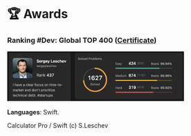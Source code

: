 # 🏆 Awards
### Ranking #Dev: Global TOP 400 ([Certificate](https://leetcode.com/sergeyleschev/))
<a href="https://leetcode.com/sergeyleschev/"><img src="https://github.com/sergeyleschev/sergeyleschev/blob/main/leetcode-ranking.jpg" alt="drawing" width="410"/></a>

**Languages**: Swift.

Calculator Pro / Swift (c) S.Leschev

